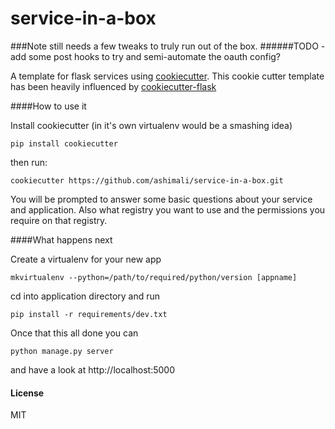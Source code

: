 service-in-a-box
==================

###Note still needs a few tweaks to truly run out of the box.
######TODO - add some post hooks to try and semi-automate the oauth config?

A template for flask services using [cookiecutter](https://github.com/audreyr/cookiecutter). This cookie cutter template has been heavily influenced by [cookiecutter-flask](https://github.com/sloria/cookiecutter-flask)

####How to use it

Install cookiecutter (in it's own virtualenv would be a smashing idea)
```
pip install cookiecutter
```

then run:

```
cookiecutter https://github.com/ashimali/service-in-a-box.git
```

You will be prompted to answer some basic questions about your service and application. Also what registry you want to use and the permissions you require on that registry.


####What happens next

Create a virtualenv for your new app
```
mkvirtualenv --python=/path/to/required/python/version [appname]
```

cd into application directory and run
```
pip install -r requirements/dev.txt
```

Once that this all done you can
```
python manage.py server
```
and have a look at http://localhost:5000


#### License
MIT
